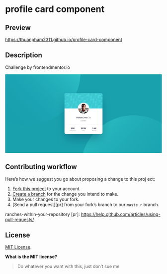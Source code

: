 # profile card component

## Preview

https://thuanpham2311.github.io/profile-card-component

## Description

Challenge by frontendmentor.io

![](./design/desktop-design.jpg)

## Contributing workflow

Here’s how we suggest you go about proposing a change to this proj
ect:

1. [Fork this project][fork] to your account.
2. [Create a branch][branch] for the change you intend to make.
3. Make your changes to your fork.
4. [Send a pull request][pr] from your fork’s branch to our `maste
r` branch.

[fork]: https://help.github.com/articles/fork-a-repo/
[branch]: https://help.github.com/articles/creating-and-deleting-b
ranches-within-your-repository
[pr]: https://help.github.com/articles/using-pull-requests/

## License

[MIT License](./LICENSE).

**What is the MIT license?**

> Do whatever you want with this, just don’t sue me
